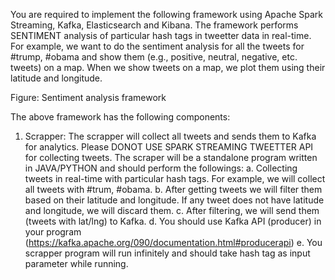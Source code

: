 You are required to implement the following framework using Apache Spark Streaming, Kafka, Elasticsearch and Kibana. The framework performs SENTIMENT analysis of particular hash tags in tweetter data in real-time. For example, we want to do the sentiment analysis for all the tweets for #trump, #obama and show them (e.g., positive, neutral, negative, etc. tweets) on a map. When we show tweets on a map, we plot them using their latitude and longitude.  







Figure: Sentiment analysis framework

The above framework has the following components:

1.	Scrapper:
The scrapper will collect all tweets and sends them to Kafka for analytics. Please DONOT USE SPARK STREAMING TWEETTER API for collecting tweets. The scraper will be a standalone program written in JAVA/PYTHON and should perform the followings:
a.	Collecting tweets in real-time with particular hash tags. For example, we will collect all tweets with #trum, #obama.
b.	After getting tweets we will filter them based on their latitude and longitude. If any tweet does not have latitude and longitude, we will discard them.
c.	After filtering, we will send them (tweets with lat/lng) to Kafka.
d.	You should use Kafka API (producer) in your program (https://kafka.apache.org/090/documentation.html#producerapi)
e.	You scrapper program will run infinitely and should take hash tag as input parameter while running.

